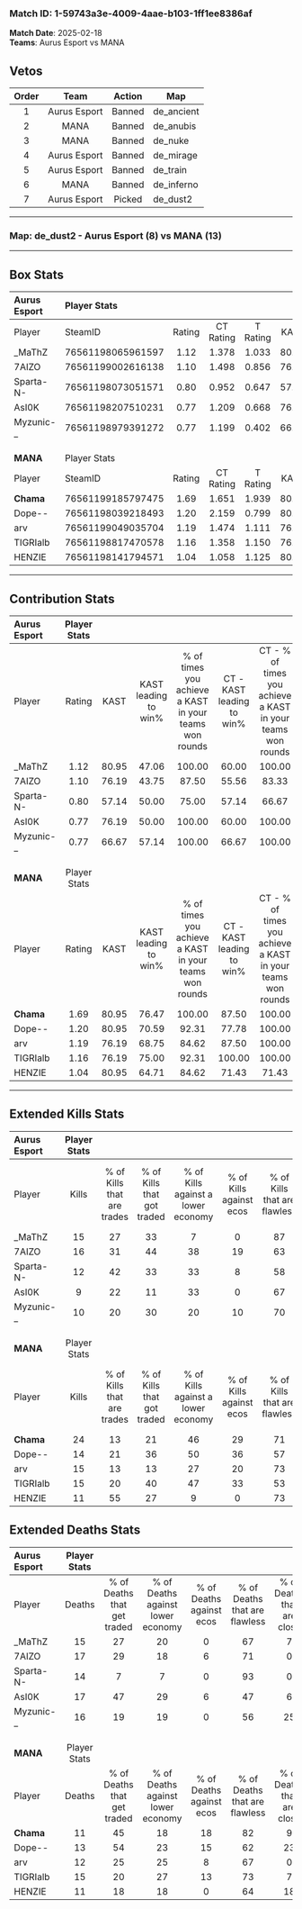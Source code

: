 ### Match ID: 1-59743a3e-4009-4aae-b103-1ff1ee8386af  
**Match Date**: 2025-02-18  
**Teams**: Aurus Esport vs MANA  

## Vetos  

| Order | Team | Action | Map |
| :---: | :--: | :----: | --- |
| 1 | Aurus Esport | Banned | de_ancient |
| 2 | MANA | Banned | de_anubis |
| 3 | MANA | Banned | de_nuke |
| 4 | Aurus Esport | Banned | de_mirage |
| 5 | Aurus Esport | Banned | de_train |
| 6 | MANA | Banned | de_inferno |
| 7 | Aurus Esport | Picked | de_dust2 |

---  

### **Map**: de_dust2 - Aurus Esport (8) vs MANA (13)  
---  

## Box Stats  

| **Aurus Esport** | Player Stats      |        |           |          |       |       |       |         |        |      |     |
| :- | :- | :-: | :-: | :-: | :-: | :-: | :-: | :-: | :-: | :-: | :-: |
| Player           | SteamID           | Rating | CT Rating | T Rating | KAST  |  ADR  | Kills | Assists | Deaths | K/D  | HS% |
| _MaThZ           | 76561198065961597 |  1.12  |   1.378   |  1.033   | 80.95 | 71.6  |  15   |    1    |   15   | 1.00 | 53  |
| 7AIZO            | 76561199002616138 |  1.10  |   1.498   |  0.856   | 76.19 | 74.1  |  16   |    3    |   17   | 0.94 | 43  |
| Sparta-N-        | 76561198073051571 |  0.80  |   0.952   |  0.647   | 57.14 | 51.4  |  12   |    3    |   14   | 0.86 | 50  |
| AsI0K            | 76561198207510231 |  0.77  |   1.209   |  0.668   | 76.19 | 62.0  |   9   |    4    |   17   | 0.53 | 77  |
| Myzunic-_        | 76561198979391272 |  0.77  |   1.199   |  0.402   | 66.67 | 60.1  |  10   |    6    |   16   | 0.63 | 40  |
|                  |                   |        |           |          |       |       |       |         |        |      |     |
|                  |                   |        |           |          |       |       |       |         |        |      |     |
|                  |                   |        |           |          |       |       |       |         |        |      |     |
| **MANA**         | Player Stats      |        |           |          |       |       |       |         |        |      |     |
| Player           | SteamID           | Rating | CT Rating | T Rating | KAST  |  ADR  | Kills | Assists | Deaths | K/D  | HS% |
| __Chama__        | 76561199185797475 |  1.69  |   1.651   |  1.939   | 80.95 | 100.9 |  24   |    1    |   11   | 2.18 | 54  |
| Dope--           | 76561198039218493 |  1.20  |   2.159   |  0.799   | 80.95 | 88.1  |  14   |    5    |   13   | 1.08 | 64  |
| arv              | 76561199049035704 |  1.19  |   1.474   |  1.111   | 76.19 | 75.1  |  15   |    4    |   12   | 1.25 | 33  |
| TIGRIalb         | 76561198817470578 |  1.16  |   1.358   |  1.150   | 76.19 | 86.1  |  15   |    7    |   15   | 1.00 | 80  |
| HENZIE           | 76561198141794571 |  1.04  |   1.058   |  1.125   | 80.95 | 59.5  |  11   |    5    |   11   | 1.00 | 72  |
---  

## Contribution Stats  

| **Aurus Esport** | Player Stats |       |                      |                                                        |                           |                                                             |                          |                                                            |
| :- | :-: | :-: | :-: | :-: | :-: | :-: | :-: | :-: |
| Player           |    Rating    | KAST  | KAST leading to win% | % of times you achieve a KAST in your teams won rounds | CT - KAST leading to win% | CT - % of times you achieve a KAST in your teams won rounds | T - KAST leading to win% | T - % of times you achieve a KAST in your teams won rounds |
| _MaThZ           |     1.12     | 80.95 |        47.06         |                         100.00                         |           60.00           |                           100.00                            |          28.57           |                           100.00                           |
| 7AIZO            |     1.10     | 76.19 |        43.75         |                         87.50                          |           55.56           |                            83.33                            |          28.57           |                           100.00                           |
| Sparta-N-        |     0.80     | 57.14 |        50.00         |                         75.00                          |           57.14           |                            66.67                            |          40.00           |                           100.00                           |
| AsI0K            |     0.77     | 76.19 |        50.00         |                         100.00                         |           60.00           |                           100.00                            |          33.33           |                           100.00                           |
| Myzunic-_        |     0.77     | 66.67 |        57.14         |                         100.00                         |           66.67           |                           100.00                            |          40.00           |                           100.00                           |
|                  |              |       |                      |                                                        |                           |                                                             |                          |                                                            |
|                  |              |       |                      |                                                        |                           |                                                             |                          |                                                            |
|                  |              |       |                      |                                                        |                           |                                                             |                          |                                                            |
| **MANA**         | Player Stats |       |                      |                                                        |                           |                                                             |                          |                                                            |
| Player           |    Rating    | KAST  | KAST leading to win% | % of times you achieve a KAST in your teams won rounds | CT - KAST leading to win% | CT - % of times you achieve a KAST in your teams won rounds | T - KAST leading to win% | T - % of times you achieve a KAST in your teams won rounds |
| __Chama__        |     1.69     | 80.95 |        76.47         |                         100.00                         |           87.50           |                           100.00                            |          66.67           |                           100.00                           |
| Dope--           |     1.20     | 80.95 |        70.59         |                         92.31                          |           77.78           |                           100.00                            |          62.50           |                           83.33                            |
| arv              |     1.19     | 76.19 |        68.75         |                         84.62                          |           87.50           |                           100.00                            |          50.00           |                           66.67                            |
| TIGRIalb         |     1.16     | 76.19 |        75.00         |                         92.31                          |          100.00           |                           100.00                            |          55.56           |                           83.33                            |
| HENZIE           |     1.04     | 80.95 |        64.71         |                         84.62                          |           71.43           |                            71.43                            |          60.00           |                           100.00                           |
---  

## Extended Kills Stats  

| **Aurus Esport** | Player Stats |                            |                            |                                    |                         |                              |                                 |                                       |                    |           |
| :- | :-: | :-: | :-: | :-: | :-: | :-: | :-: | :-: | :-: | :-: |
| Player           |    Kills     | % of Kills that are trades | % of Kills that got traded | % of Kills against a lower economy | % of Kills against ecos | % of Kills that are flawless | % of Kills that are close duels | % of Kills that are assisted by flash | Pistol Round Kills | AWP Kills |
| _MaThZ           |      15      |             27             |             33             |                 7                  |            0            |              87              |                7                |                   0                   |         2          |     1     |
| 7AIZO            |      16      |             31             |             44             |                 38                 |           19            |              63              |                6                |                   6                   |         1          |     5     |
| Sparta-N-        |      12      |             42             |             33             |                 33                 |            8            |              58              |               17                |                   0                   |         0          |     0     |
| AsI0K            |      9       |             22             |             11             |                 33                 |            0            |              67              |               11                |                  11                   |         0          |     0     |
| Myzunic-_        |      10      |             20             |             30             |                 20                 |           10            |              70              |               20                |                   0                   |         0          |     0     |
|                  |              |                            |                            |                                    |                         |                              |                                 |                                       |                    |           |
|                  |              |                            |                            |                                    |                         |                              |                                 |                                       |                    |           |
|                  |              |                            |                            |                                    |                         |                              |                                 |                                       |                    |           |
| **MANA**         | Player Stats |                            |                            |                                    |                         |                              |                                 |                                       |                    |           |
| Player           |    Kills     | % of Kills that are trades | % of Kills that got traded | % of Kills against a lower economy | % of Kills against ecos | % of Kills that are flawless | % of Kills that are close duels | % of Kills that are assisted by flash | Pistol Round Kills | AWP Kills |
| __Chama__        |      24      |             13             |             21             |                 46                 |           29            |              71              |                0                |                   8                   |         3          |     0     |
| Dope--           |      14      |             21             |             36             |                 50                 |           36            |              57              |               21                |                   0                   |         0          |     1     |
| arv              |      15      |             13             |             13             |                 27                 |           20            |              73              |                7                |                   7                   |         2          |     0     |
| TIGRIalb         |      15      |             20             |             40             |                 47                 |           33            |              53              |               13                |                   0                   |         2          |     1     |
| HENZIE           |      11      |             55             |             27             |                 9                  |            0            |              73              |                0                |                   0                   |         3          |     0     |
## Extended Deaths Stats  

| **Aurus Esport** | Player Stats |                             |                                   |                          |                               |                            |                           |               |
| :- | :-: | :-: | :-: | :-: | :-: | :-: | :-: | :-: |
| Player           |    Deaths    | % of Deaths that get traded | % of Deaths against lower economy | % of Deaths against ecos | % of Deaths that are flawless | % of Deaths that are close | % of Deaths while blinded | Deaths to AWP |
| _MaThZ           |      15      |             27              |                20                 |            0             |              67               |             7              |             7             |       0       |
| 7AIZO            |      17      |             29              |                18                 |            6             |              71               |             0              |             0             |       0       |
| Sparta-N-        |      14      |              7              |                 7                 |            0             |              93               |             0              |             7             |       0       |
| AsI0K            |      17      |             47              |                29                 |            6             |              47               |             6              |             6             |       0       |
| Myzunic-_        |      16      |             19              |                19                 |            0             |              56               |             25             |             0             |       2       |
|                  |              |                             |                                   |                          |                               |                            |                           |               |
|                  |              |                             |                                   |                          |                               |                            |                           |               |
|                  |              |                             |                                   |                          |                               |                            |                           |               |
| **MANA**         | Player Stats |                             |                                   |                          |                               |                            |                           |               |
| Player           |    Deaths    | % of Deaths that get traded | % of Deaths against lower economy | % of Deaths against ecos | % of Deaths that are flawless | % of Deaths that are close | % of Deaths while blinded | Deaths to AWP |
| __Chama__        |      11      |             45              |                18                 |            18            |              82               |             9              |             9             |       1       |
| Dope--           |      13      |             54              |                23                 |            15            |              62               |             23             |             8             |       1       |
| arv              |      12      |             25              |                25                 |            8             |              67               |             0              |             0             |       2       |
| TIGRIalb         |      15      |             20              |                27                 |            13            |              73               |             7              |             0             |       1       |
| HENZIE           |      11      |             18              |                18                 |            0             |              64               |             18             |             0             |       1       |
